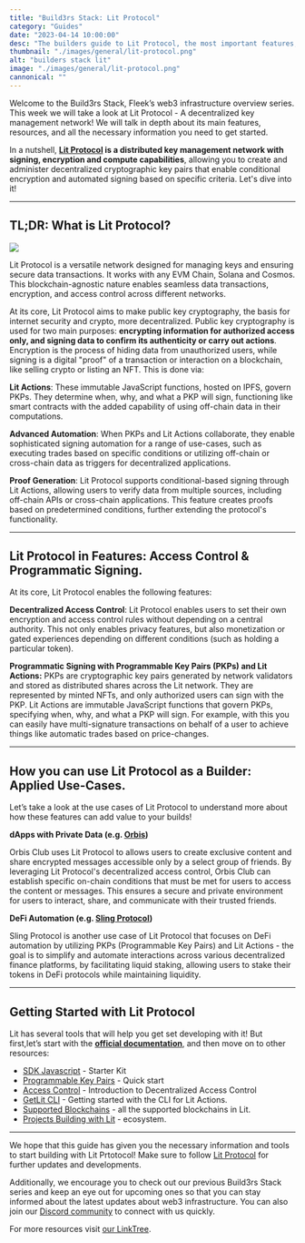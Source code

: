 ```yaml
---
title: "Build3rs Stack: Lit Protocol"
category: "Guides"
date: "2023-04-14 10:00:00"
desc: "The builders guide to Lit Protocol, the most important features, applied use-cases, and why it’s important to understand what you can build with it as a web3 developer."
thumbnail: "./images/general/lit-protocol.png"
alt: "builders stack lit"
image: "./images/general/lit-protocol.png"
cannonical: ""
---
```


Welcome to the Build3rs Stack, Fleek’s web3 infrastructure overview series. This week we will take a look at Lit Protocol - A decentralized key management network! We will talk in depth about its main features, resources, and all the necessary information you need to get started. 

In a nutshell, **[Lit Protocol](https://litprotocol.com/) is a distributed key management network with signing, encryption and compute capabilities**, allowing you to create and administer decentralized cryptographic key pairs that enable conditional encryption and automated signing based on specific criteria. Let's dive into it!

***

## TL;DR: What is Lit Protocol?

![](./images/general/lit-mid.png)

Lit Protocol is a versatile network designed for managing keys and ensuring secure data transactions. It works with any EVM Chain, Solana and Cosmos. This blockchain-agnostic nature enables seamless data transactions, encryption, and access control across different networks. 

At its core, Lit Protocol aims to make public key cryptography, the basis for internet security and crypto, more decentralized. Public key cryptography is used for two main purposes: **encrypting information for authorized access only, and signing data to confirm its authenticity or carry out actions**. Encryption is the process of hiding data from unauthorized users, while signing is a digital "proof" of a transaction or interaction on a blockchain, like selling crypto or listing an NFT. This is done via:

**Lit Actions**: These immutable JavaScript functions, hosted on IPFS, govern PKPs. They determine when, why, and what a PKP will sign, functioning like smart contracts with the added capability of using off-chain data in their computations. 

**Advanced Automation**: When PKPs and Lit Actions collaborate, they enable sophisticated signing automation for a range of use-cases, such as executing trades based on specific conditions or utilizing off-chain or cross-chain data as triggers for decentralized applications. 

**Proof Generation**: Lit Protocol supports conditional-based signing through Lit Actions, allowing users to verify data from multiple sources, including off-chain APIs or cross-chain applications. This feature creates proofs based on predetermined conditions, further extending the protocol's functionality.

***

## Lit Protocol in Features: Access Control & Programmatic Signing.

At its core, Lit Protocol enables the following features:

**Decentralized Access Control**:
Lit Protocol enables users to set their own encryption and access control rules without depending on a central authority. This not only enables privacy features, but also monetization or gated experiences depending on different conditions (such as holding a particular token). 

**Programmatic Signing with Programmable Key Pairs (PKPs) and Lit Actions:**
PKPs are cryptographic key pairs generated by network validators and stored as distributed shares across the Lit network. They are represented by minted NFTs, and only authorized users can sign with the PKP. Lit Actions are immutable JavaScript functions that govern PKPs, specifying when, why, and what a PKP will sign. For example, with this you can easily have multi-signature transactions on behalf of a user to achieve things like automatic trades based on price-changes.

***

## How you can use Lit Protocol as a Builder: Applied Use-Cases.

Let’s take a look at the use cases of Lit Protocol to understand more about how these features can add value to your builds!

**dApps with Private Data (e.g. [Orbis](https://useorbis.com/))**

Orbis Club uses Lit Protocol to allows users to create exclusive content and share encrypted messages accessible only by a select group of friends. By leveraging Lit Protocol's decentralized access control, Orbis Club can establish specific on-chain conditions that must be met for users to access the content or messages. This ensures a secure and private environment for users to interact, share, and communicate with their trusted friends.

**DeFi Automation (e.g. [Sling Protocol](https://slingprotocol.xyz/))**

Sling Protocol is another use case of Lit Protocol that focuses on DeFi automation by utilizing PKPs (Programmable Key Pairs) and Lit Actions - the goal is to simplify and automate interactions across various decentralized finance platforms, by facilitating liquid staking, allowing users to stake their tokens in DeFi protocols while maintaining liquidity.

***

## Getting Started with Lit Protocol

Lit has several tools that will help you get set developing with it! But first,let’s start with the **[official documentation](https://developer.litprotocol.com/)**, and then move on to other resources:

* [SDK Javascript](https://developer.litprotocol.com/SDK/intro) - Starter Kit 
* [Programmable Key Pairs](https://developer.litprotocol.com/pkp/intro) - Quick start 
* [Access Control](https://developer.litprotocol.com/accessControl/intro) - Introduction to Decentralized Access Control 
* [GetLit CLI](https://developer.litprotocol.com/LitActions/getlitCli) - Getting started with the CLI for Lit Actions.
* [Supported Blockchains](https://developer.litprotocol.com/resources/supportedChains) - all the supported blockchains in Lit.
* [Projects Building with Lit](https://developer.litprotocol.com/Ecosystem/projects) - ecosystem. 

***

We hope that this guide has given you the necessary information and tools to start building with Lit Prtotocol! Make sure to follow [Lit Protocol](https://twitter.com/LitProtocol) for further updates and developments.

Additionally, we encourage you to check out our previous Build3rs Stack series and keep an eye out for upcoming ones so that you can stay informed about the latest updates about web3 infrastructure. You can also join our [Discord community](https://discord.gg/fleek) to connect with us quickly.

For more resources visit [our LinkTree](https://linktr.ee/fleek).